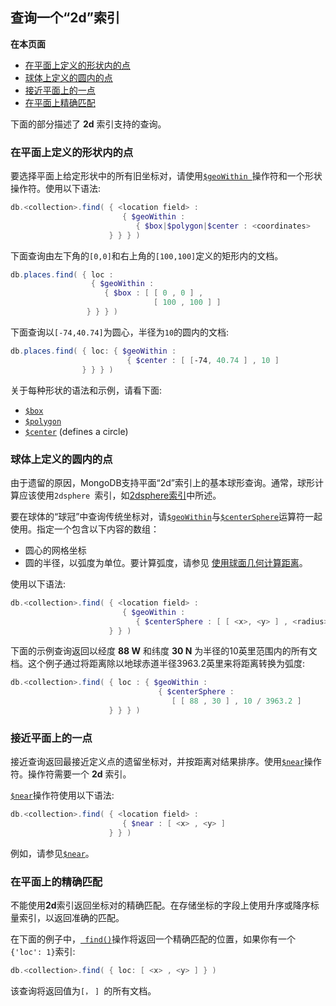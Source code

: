 ## 查询一个“2d”索引

**在本页面**

- [在平面上定义的形状内的点](#id1)
- [球体上定义的圆内的点](#id2)
- [接近平面上的一点](#id3)
- [在平面上精确匹配](#id4)

下面的部分描述了 **2d** 索引支持的查询。

### <span id="id1">在平面上定义的形状内的点</span>

要选择平面上给定形状中的所有旧坐标对，请使用[`$geoWithin `](https://docs.mongodb.com/master/reference/operator/query/geoWithin/#op._S_geoWithin)操作符和一个形状操作符。使用以下语法:

```powershell
db.<collection>.find( { <location field> :
                         { $geoWithin :
                            { $box|$polygon|$center : <coordinates>
                      } } } )
```

下面查询由左下角的`[0,0]`和右上角的`[100,100]`定义的矩形内的文档。

```powershell
db.places.find( { loc :
                  { $geoWithin :
                     { $box : [ [ 0 , 0 ] ,
                                [ 100 , 100 ] ]
                 } } } )
```

下面查询以`[-74,40.74]`为圆心，半径为` 10 `的圆内的文档:

```powershell
db.places.find( { loc: { $geoWithin :
                          { $center : [ [-74, 40.74 ] , 10 ]
                } } } )
```

关于每种形状的语法和示例，请看下面:

- [`$box`](https://docs.mongodb.com/master/reference/operator/query/box/#op._S_box)
- [`$polygon`](https://docs.mongodb.com/master/reference/operator/query/polygon/#op._S_polygon)
- [`$center`](https://docs.mongodb.com/master/reference/operator/query/center/#op._S_center) (defines a circle)

### <span id="id2">球体上定义的圆内的点</span>

由于遗留的原因，MongoDB支持平面“2d”索引上的基本球形查询。通常，球形计算应该使用`2dsphere `索引，如[2dsphere索引](https://docs.mongodb.com/master/core/2dsphere/)中所述。

要在球体的“球冠”中查询传统坐标对，请[`$geoWithin`](https://docs.mongodb.com/manual/reference/operator/query/geoWithin/#op._S_geoWithin)与[`$centerSphere`](https://docs.mongodb.com/manual/reference/operator/query/centerSphere/#op._S_centerSphere)运算符一起使用。指定一个包含以下内容的数组：

- 圆心的网格坐标
- 圆的半径，以弧度为单位。要计算弧度，请参见 [使用球面几何计算距离](https://docs.mongodb.com/manual/tutorial/calculate-distances-using-spherical-geometry-with-2d-geospatial-indexes/)。

使用以下语法:

```powershell
db.<collection>.find( { <location field> :
                         { $geoWithin :
                            { $centerSphere : [ [ <x>, <y> ] , <radius> ] }
                      } } )
```

下面的示例查询返回以经度 **88 W** 和纬度 **30 N** 为半径的10英里范围内的所有文档。这个例子通过将距离除以地球赤道半径3963.2英里来将距离转换为弧度:

```powershell
db.<collection>.find( { loc : { $geoWithin :
                                 { $centerSphere :
                                    [ [ 88 , 30 ] , 10 / 3963.2 ]
                      } } } )
```

### <span id="id3">接近平面上的一点</span>

接近查询返回最接近定义点的遗留坐标对，并按距离对结果排序。使用[`$near`](https://docs.mongodb.com/master/reference/operator/query/near/#op._S_near)操作符。操作符需要一个 **2d** 索引。

[`$near`](https://docs.mongodb.com/master/reference/operator/query/near/#op._S_near)操作符使用以下语法:

```powershell
db.<collection>.find( { <location field> :
                         { $near : [ <x> , <y> ]
                      } } )
```

例如，请参见[` $near `](https://docs.mongodb.com/master/reference/operator/query/near/#op._S_near)。

### <span id="id4">在平面上的精确匹配</span>

不能使用**2d**索引返回坐标对的精确匹配。在存储坐标的字段上使用升序或降序标量索引，以返回准确的匹配。

在下面的例子中，[` find()`](https://docs.mongodb.com/master/reference/method/db.collection.find/#db.collection.find)操作将返回一个精确匹配的位置，如果你有一个`{'loc': 1}`索引:

```powershell
db.<collection>.find( { loc: [ <x> , <y> ] } )
```

该查询将返回值为`[`<x>`，` <y>`] `的所有文档。

